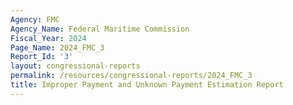 ```yaml
---
Agency: FMC
Agency_Name: Federal Maritime Commission
Fiscal_Year: 2024
Page_Name: 2024_FMC_3
Report_Id: '3'
layout: congressional-reports
permalink: /resources/congressional-reports/2024_FMC_3
title: Improper Payment and Unknown Payment Estimation Report
---
```

